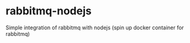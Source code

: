 # rabbitmq-nodejs
Simple integration of rabbitmq with nodejs (spin up docker container for rabbitmq)
